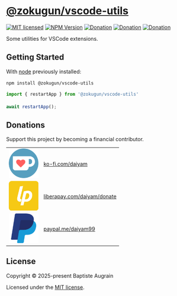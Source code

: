 [@zokugun/vscode-utils](https://github.com/zokugun/vscode-utils)
==========================================================

[![MIT licensed](https://img.shields.io/badge/license-MIT-blue.svg)](./LICENSE)
[![NPM Version](https://img.shields.io/npm/v/@zokugun/vscode-utils.svg?colorB=green)](https://www.npmjs.com/package/@zokugun/vscode-utils)
[![Donation](https://img.shields.io/badge/donate-ko--fi-green)](https://ko-fi.com/daiyam)
[![Donation](https://img.shields.io/badge/donate-liberapay-green)](https://liberapay.com/daiyam/donate)
[![Donation](https://img.shields.io/badge/donate-paypal-green)](https://paypal.me/daiyam99)

Some utilities for VSCode extensions.

Getting Started
---------------

With [node](http://nodejs.org) previously installed:

	npm install @zokugun/vscode-utils

```typescript
import { restartApp } from '@zokugun/vscode-utils'

await restartApp();
```

Donations
---------

Support this project by becoming a financial contributor.

<table>
    <tr>
        <td><img src="https://raw.githubusercontent.com/daiyam/assets/master/icons/256/funding_kofi.png" alt="Ko-fi" width="80px" height="80px"></td>
        <td><a href="https://ko-fi.com/daiyam" target="_blank">ko-fi.com/daiyam</a></td>
    </tr>
    <tr>
        <td><img src="https://raw.githubusercontent.com/daiyam/assets/master/icons/256/funding_liberapay.png" alt="Liberapay" width="80px" height="80px"></td>
        <td><a href="https://liberapay.com/daiyam/donate" target="_blank">liberapay.com/daiyam/donate</a></td>
    </tr>
    <tr>
        <td><img src="https://raw.githubusercontent.com/daiyam/assets/master/icons/256/funding_paypal.png" alt="PayPal" width="80px" height="80px"></td>
        <td><a href="https://paypal.me/daiyam99" target="_blank">paypal.me/daiyam99</a></td>
    </tr>
</table>

License
-------

Copyright &copy; 2025-present Baptiste Augrain

Licensed under the [MIT license](https://opensource.org/licenses/MIT).
